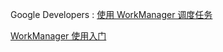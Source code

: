 Google Developers : [使用 WorkManager 调度任务](https://developer.android.google.cn/topic/libraries/architecture/workmanager/)

[WorkManager 使用入门](https://developer.android.google.cn/topic/libraries/architecture/workmanager/basics)
